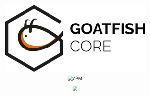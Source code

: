 
<p align="center">
  <img align="center" height="218px" width="456px"  src="./src/assets/img/Goatfish Core White.png"></img>
</p>

<p align="center">  
  <img href="https://app.gitbook.com/@goatfish/s/goatfish/getting-started-users" alt="APM" src="https://img.shields.io/badge/license-MIT-blue.svg">
</p>

<p align="center">
  <a align="center" href="https://docs.goatfish.app/getting-started-users"><img align="center" src="https://img.shields.io/badge/documentation-available-brightgreen"/></a>  
</p>
